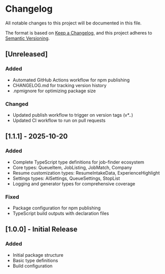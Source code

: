 # Changelog

All notable changes to this project will be documented in this file.

The format is based on [Keep a Changelog](https://keepachangelog.com/en/1.0.0/),
and this project adheres to [Semantic Versioning](https://semver.org/spec/v2.0.0.html).

## [Unreleased]

### Added
- Automated GitHub Actions workflow for npm publishing
- CHANGELOG.md for tracking version history
- .npmignore for optimizing package size

### Changed
- Updated publish workflow to trigger on version tags (v*.*.*)
- Updated CI workflow to run on pull requests

## [1.1.1] - 2025-10-20

### Added
- Complete TypeScript type definitions for job-finder ecosystem
- Core types: QueueItem, JobListing, JobMatch, Company
- Resume customization types: ResumeIntakeData, ExperienceHighlight
- Settings types: AISettings, QueueSettings, StopList
- Logging and generator types for comprehensive coverage

### Fixed
- Package configuration for npm publishing
- TypeScript build outputs with declaration files

## [1.0.0] - Initial Release

### Added
- Initial package structure
- Basic type definitions
- Build configuration
